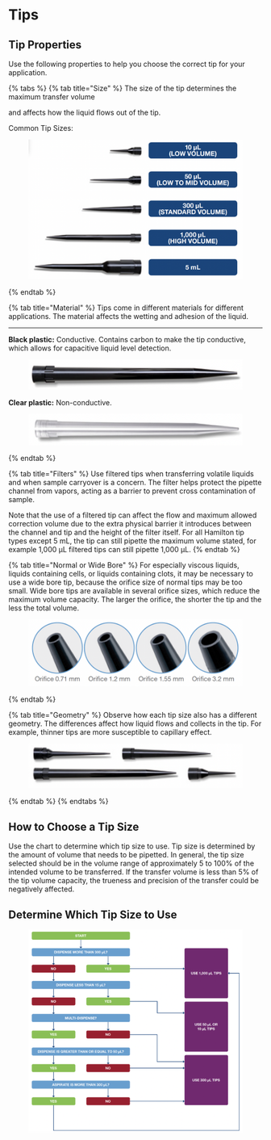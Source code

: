 # Tips

## Tip Properties

Use the following properties to help you choose the correct tip for your application.

{% tabs %}
{% tab title="Size" %}
The size of the tip determines the maximum transfer volume

and affects how the liquid flows out of the tip.

Common Tip Sizes:

<figure><img src="../.gitbook/assets/image (9).png" alt="" width="563"><figcaption></figcaption></figure>
{% endtab %}

{% tab title="Material" %}
Tips come in different materials for different applications. The material affects the wetting and adhesion of the liquid.

***

**Black plastic:** Conductive. Contains carbon to make the tip conductive, which allows for capacitive liquid level detection.

<figure><img src="../.gitbook/assets/image (12).png" alt="" width="479"><figcaption></figcaption></figure>

**Clear plastic:** Non-conductive.

<figure><img src="../.gitbook/assets/image (13).png" alt="" width="482"><figcaption></figcaption></figure>
{% endtab %}

{% tab title="Filters" %}
Use filtered tips when transferring volatile liquids and when sample carryover is a concern. The filter helps protect the pipette channel from vapors, acting as a barrier to prevent cross contamination of sample.&#x20;

Note that the use of a filtered tip can affect the flow and maximum allowed correction volume due to the extra physical barrier it introduces between the channel and tip and the height of the filter itself. For all Hamilton tip types except 5 mL, the tip can still pipette the maximum volume stated, for example 1,000 μL filtered tips can still pipette 1,000 μL.
{% endtab %}

{% tab title="Normal or Wide Bore" %}
For especially viscous liquids, liquids containing cells, or liquids containing clots, it may be necessary to use a wide bore tip, because the orifice size of normal tips may be too small. Wide bore tips are available in several orifice sizes, which reduce the maximum volume capacity. The larger the orifice, the shorter the tip and the less the total volume.

<figure><img src="../.gitbook/assets/image (15).png" alt=""><figcaption></figcaption></figure>
{% endtab %}

{% tab title="Geometry" %}
Observe how each tip size also has a different geometry. The differences affect how liquid flows and collects in the tip. For example, thinner tips are more susceptible to capillary effect.

<figure><img src="../.gitbook/assets/image (16).png" alt=""><figcaption></figcaption></figure>
{% endtab %}
{% endtabs %}

## How to Choose a Tip Size

Use the chart to determine which tip size to use. Tip size is determined by the amount of volume that needs to be pipetted. In general, the tip size selected should be in the volume range of approximately 5 to 100% of the intended volume to be transferred. If the transfer volume is less than 5% of the tip volume capacity, the trueness and precision of the transfer could be negatively affected.



## Determine Which Tip Size to Use

<figure><img src="../.gitbook/assets/image (17).png" alt=""><figcaption></figcaption></figure>
